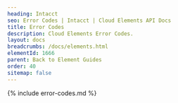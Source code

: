 ```yaml
---
heading: Intacct
seo: Error Codes | Intacct | Cloud Elements API Docs
title: Error Codes
description: Cloud Elements Error Codes.
layout: docs
breadcrumbs: /docs/elements.html
elementId: 1666
parent: Back to Element Guides
order: 40
sitemap: false
---
```


{% include error-codes.md %}
